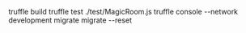 truffle build
truffle test ./test/MagicRoom.js
truffle console --network development
  migrate
  migrate --reset
